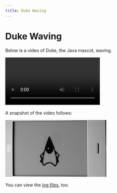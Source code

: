 ```yaml
---
title: Duke Waving
---
```


# Duke Waving

Below is a video of Duke, the Java mascot, waving.

<video src="videos/duke-2019-03-22.webm" controls>
    <p>To view the video, your browser must support the WebM format with VP9 encoding.</p>
</video>

A snapshot of the video follows:

![Duke](images/duke-2019-03-22-180.png)

You can view the [log files](logs/unit-2019-03-30.log), too.
